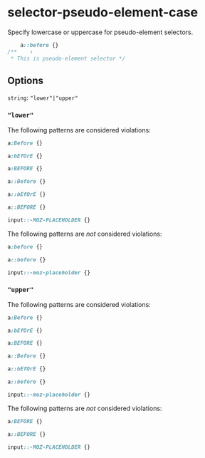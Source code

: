 # selector-pseudo-element-case

Specify lowercase or uppercase for pseudo-element selectors.

```css
    a::before {}
/**    ↑
 * This is pseudo-element selector */
```

## Options

`string`: `"lower"|"upper"`

### `"lower"`

The following patterns are considered violations:

```css
a:Before {}
```

```css
a:bEfOrE {}
```

```css
a:BEFORE {}
```

```css
a::Before {}
```

```css
a::bEfOrE {}
```

```css
a::BEFORE {}
```

```css
input::-MOZ-PLACEHOLDER {}
```

The following patterns are *not* considered violations:

```css
a:before {}
```

```css
a::before {}
```

```css
input::-moz-placeholder {}
```

### `"upper"`

The following patterns are considered violations:

```css
a:Before {}
```

```css
a:bEfOrE {}
```

```css
a:BEFORE {}
```

```css
a::Before {}
```

```css
a::bEfOrE {}
```

```css
a::before {}
```

```css
input::-moz-placeholder {}
```

The following patterns are *not* considered violations:

```css
a:BEFORE {}
```

```css
a::BEFORE {}
```

```css
input::-MOZ-PLACEHOLDER {}
```
